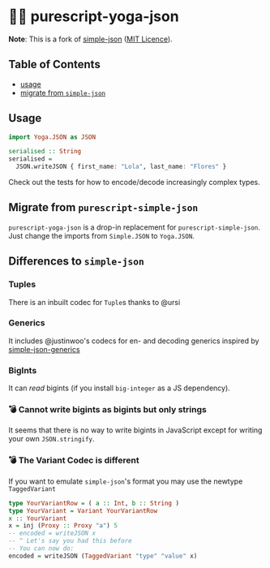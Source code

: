 # 🐏👑 purescript-yoga-json

**Note**: This is a fork of [simple-json](https://github.com/justinwoo/purescript-simple-json) ([MIT Licence](./LICENSE/simple-json.LICENSE)).

## Table of Contents
* [usage](#usage)
* [migrate from `simple-json`](#migrate-from-purescript-simple-json)

## Usage

```purescript
import Yoga.JSON as JSON

serialised :: String
serialised =
  JSON.writeJSON { first_name: "Lola", last_name: "Flores" }
```

Check out the tests for how to encode/decode increasingly complex types.

## Migrate from `purescript-simple-json`

`purescript-yoga-json` is a drop-in replacement for `purescript-simple-json`. Just change the imports from `Simple.JSON` to `Yoga.JSON`.

## Differences to `simple-json`

### Tuples
There is an inbuilt codec for `Tuple`s thanks to @ursi

### Generics
It includes @justinwoo's codecs for en- and decoding generics inspired by
[simple-json-generics](https://github.com/justinwoo/purescript-simple-json-generics)

### BigInts
It can *read* bigints (if you install `big-integer` as a JS dependency).

### 💣 Cannot write bigints as bigints but only strings
It seems that there is no way to write bigints in JavaScript except for writing your own `JSON.stringify`.

### 💣 The Variant Codec is different
If you want to emulate `simple-json`'s format you may use the newtype  `TaggedVariant`

```purescript
type YourVariantRow = ( a :: Int, b :: String )
type YourVariant = Variant YourVariantRow
x :: YourVariant
x = inj (Proxy :: Proxy "a") 5
-- encoded = writeJSON x
-- ^ Let's say you had this before
-- You can now do:
encoded = writeJSON (TaggedVariant "type" "value" x)
```
